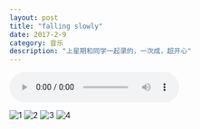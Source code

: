 ```yaml
---
layout: post
title: "falling slowly"
date: 2017-2-9
category: 音乐
description: "上星期和同学一起录的，一次成，超开心"
---
```


<audio controls="controls">
  <source src="falling.mp3" type="audio/mp3" />
Your browser does not support this audio format.
</audio>

![1](http://wx3.sinaimg.cn/mw690/8db2c8cbgy1fcl88phzoyj20qo0zk0v7.jpg)
![2](http://wx3.sinaimg.cn/mw690/8db2c8cbgy1fcl89c5hjfj20pg0sxjw7.jpg)
![3](http://wx2.sinaimg.cn/mw690/8db2c8cbgy1fcl891vtg2j211i11itn8.jpg)
![4](http://wx3.sinaimg.cn/mw690/8db2c8cbgy1fcl88mkt1dj20zk0qojtm.jpg)